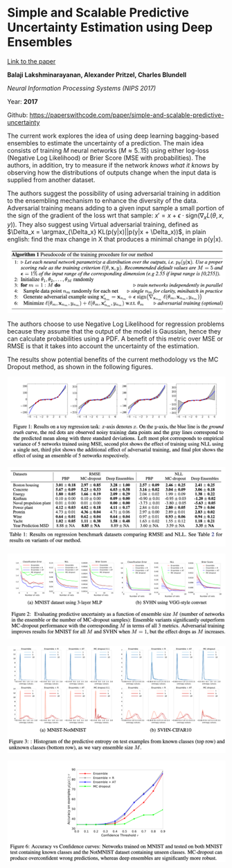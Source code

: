 # Simple and Scalable Predictive Uncertainty Estimation using Deep Ensembles

[Link to the paper](https://arxiv.org/abs/1612.01474)

**Balaji Lakshminarayanan, Alexander Pritzel, Charles Blundell**

*Neural Information Processing Systems (NIPS 2017)*

Year: **2017**

Github: https://paperswithcode.com/paper/simple-and-scalable-predictive-uncertainty

The current work explores the idea of using deep learning bagging-based ensembles to estimate the uncertainty of a prediction. The main idea consists of training $M$ neural networks ($M \approx 5..15$) using either log-loss (Negative Log Likelihood) or Brier Score (MSE with probabilities). The authors, in addition, try to measure if the network *knows what it knows* by observing how the distributions of outputs change when the input data is supplied from another dataset.

The authors suggest the possibility of using adversarial training in addition to the ensembling mechanism to enhance the diversity of the data. Adversarial training means adding to a given input sample a small portion of the sign of the gradient of the loss wrt that sample: $x' = x + \epsilon \cdot \text{sign}(\nabla_x L(\theta,x,y))$. They also suggest using Virtual adversarial training, defined as $\Delta_x = \argmax_{\Delta_x} KL(p(y|x)||p(y|x + \Delta_x))$, in plain english: find the max change in X that produces a minimal change in p(y|x).

![](lakshminarayanan2017/algorithm.png)

The authors choose to use Negative Log Likelihood for regression problems because they assume that the output of the model is Gaussian, hence they can calculate probabilities using a PDF. A benefit of this metric over MSE or RMSE is that it takes into account the uncertainty of the estimation.

The results show potential benefits of the current methodology vs the MC Dropout method, as shown in the following figures.

![](lakshminarayanan2017/toy-example.png)

![](lakshminarayanan2017/results-nll-rmse.png)

![](lakshminarayanan2017/results-m.png)

![](lakshminarayanan2017/entropy-in-out-sample.png)

![](lakshminarayanan2017/accuracy-vs-confidence.png)